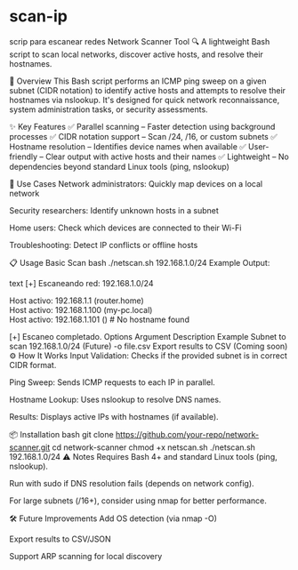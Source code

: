 # scan-ip
scrip para escanear redes
Network Scanner Tool 🔍
A lightweight Bash script to scan local networks, discover active hosts, and resolve their hostnames.

📌 Overview
This Bash script performs an ICMP ping sweep on a given subnet (CIDR notation) to identify active hosts and attempts to resolve their hostnames via nslookup. It's designed for quick network reconnaissance, system administration tasks, or security assessments.

✨ Key Features
✅ Parallel scanning – Faster detection using background processes
✅ CIDR notation support – Scan /24, /16, or custom subnets
✅ Hostname resolution – Identifies device names when available
✅ User-friendly – Clear output with active hosts and their names
✅ Lightweight – No dependencies beyond standard Linux tools (ping, nslookup)

🚀 Use Cases
Network administrators: Quickly map devices on a local network

Security researchers: Identify unknown hosts in a subnet

Home users: Check which devices are connected to their Wi-Fi

Troubleshooting: Detect IP conflicts or offline hosts

📋 Usage
Basic Scan
bash
./netscan.sh 192.168.1.0/24
Example Output:

text
[+] Escaneando red: 192.168.1.0/24

Host activo: 192.168.1.1 (router.home)  
Host activo: 192.168.1.100 (my-pc.local)  
Host activo: 192.168.1.101 ()  # No hostname found

[+] Escaneo completado.
Options
Argument	Description	Example
<CIDR>	Subnet to scan	192.168.1.0/24
(Future) -o file.csv	Export results to CSV	(Coming soon)
⚙️ How It Works
Input Validation: Checks if the provided subnet is in correct CIDR format.

Ping Sweep: Sends ICMP requests to each IP in parallel.

Hostname Lookup: Uses nslookup to resolve DNS names.

Results: Displays active IPs with hostnames (if available).

📦 Installation
bash
git clone https://github.com/your-repo/network-scanner.git
cd network-scanner
chmod +x netscan.sh
./netscan.sh 192.168.1.0/24
⚠️ Notes
Requires Bash 4+ and standard Linux tools (ping, nslookup).

Run with sudo if DNS resolution fails (depends on network config).

For large subnets (/16+), consider using nmap for better performance.

🛠 Future Improvements
Add OS detection (via nmap -O)

Export results to CSV/JSON

Support ARP scanning for local discovery

